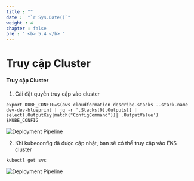 ```yaml
---
title : ""
date :  "`r Sys.Date()`" 
weight : 4 
chapter : false
pre : " <b> 5.4 </b> "
---
```

# Truy cập Cluster

#### Truy cập Cluster

1.  Cài đặt quyền truy cập vào cluster

```
export KUBE_CONFIG=$(aws cloudformation describe-stacks --stack-name dev-dev-blueprint | jq -r '.Stacks[0].Outputs[] | select(.OutputKey|match("ConfigCommand"))| .OutputValue')
$KUBE_CONFIG
```

![Deployment Pipeline](/images/5.4-Accesscluster/0001.png?featherlight=false&width=90pc)

2.  Khi kubeconfig đã được cập nhật, bạn sẽ có thể truy cập vào EKS cluster

```
kubectl get svc
```

![Deployment Pipeline](/images/5.4-Accesscluster/0002.png?featherlight=false&width=90pc)